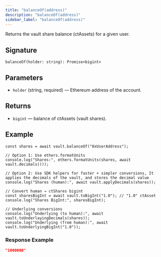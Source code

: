 ```yaml
---
title: "balanceOf(address)"
description: "balanceOf(address)"
sidebar_label: "balanceOf(address)"
---
```


Returns the vault share balance (ctAssets) for a given user.

## Signature

```tsx
balanceOf(holder: string): Promise<bigint>
```

## Parameters

- `holder` (string, required) — Ethereum address of the account.

## Returns

- `bigint` — balance of ctAssets (vault shares).

## Example

```tsx
const shares = await vault.balanceOf("0xUserAddress");

// Option 1: Use ethers.formatUnits
console.log("Shares:", ethers.formatUnits(shares, await vault.decimals()));

// Option 2: Use SDK helpers for faster + simpler conversions, It applies the decimals of the vault, and stores the decimal value
console.log("Shares (human):", await vault.applyDecimals(shares));

// Convert human → ctShares bigint
const sharesBigInt = await vault.toBigInt("1.0"); // "1.0" ctAsset
console.log("Shares BigInt:", sharesBigInt);

// Underlying conversions
console.log("Underlying (to human):", await vault.toUnderlayingDecimals(shares));
console.log("Underlying (from human):", await vault.toUnderlyingBigInt("1.0"));
```

### Response Example

```json
"1000000"
```
